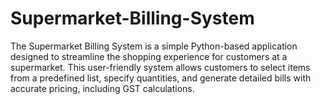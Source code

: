 # Supermarket-Billing-System
The Supermarket Billing System is a simple Python-based application designed to streamline the shopping experience for customers at a supermarket. This user-friendly system allows customers to select items from a predefined list, specify quantities, and generate detailed bills with accurate pricing, including GST calculations.
